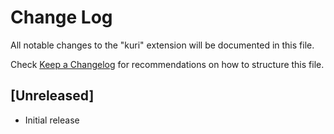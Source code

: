 # Change Log

All notable changes to the "kuri" extension will be documented in this file.

Check [Keep a Changelog](http://keepachangelog.com/) for recommendations on how to structure this file.

## [Unreleased]

- Initial release